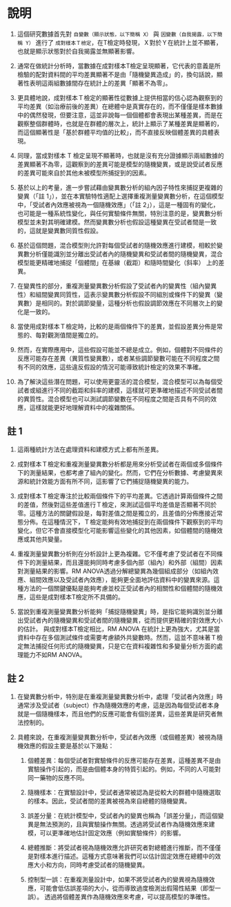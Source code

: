 # 說明

1. 這個研究數據首先對 `自變數（顯示狀態，以下簡稱 X）` 與 `因變數（自我揭露，以下簡稱 Y）` 進行了 `成對樣本Ｔ檢定`，在T檢定時發現，Ｘ對於Ｙ在統計上並不顯著，也就是顯示狀態對於自我揭露並無顯著影響。

2. 通常在做統計分析時，當數據在成對樣本T檢定呈現顯著，它代表的意義是所檢驗的配對資料間的平均差異顯著不是由「隨機變異造成」的，換句話說，顯著性表明這兩組數據間存在統計上的差異「顯著不為零」。

3. 更具體地說，成對樣本Ｔ檢定的顯著性從數據上提供相當的信心認為觀察到的平均差異（如治療前後的差異）在總體中是真實存在的，而不僅僅是樣本數據中的偶然發現，但要注意，這並非說每一個個體都會表現出某種差異，而是在觀察整個群體時，也就是在群體的層次上，統計上顯示了某種差異是顯著的，而這個顯著性是「基於群體平均值的比較」，而不直接反映個體差異的具體表現。

4. 同理，當成對樣本 T 檢定呈現不顯著時，也就是沒有充分證據顯示兩組數據的差異顯著不為零，這觀察到的差異可能是模型的隨機變異，或是說受試者反應的差異可能來自於其他未被模型所捕捉到的因素。

5. 基於以上的考量，進一步嘗試藉由變異數分析的組內因子特性來捕捉更複雜的變異（「註 1」），並在本實驗特性適配上選擇重複測量變異數分析，在這個模型中，「受試者內效應被視為一個隨機效應」（「註 2」），這是一種固有的變化，也可能是一種系統性變化，與任何實驗條件無關，特別注意的是，變異數分析模型並未對其明確建模。然而變異數分析也假設這種變異在受試者間是一致的，這就是變異數同質性假設。

6. 基於這個問題，混合模型則允許對每個受試者的隨機效應進行建模，相較於變異數分析僅能識別並分離出受試者內的隨機變異和受試者間的隨機變異，混合模型能更精確地捕捉「個體間」在基線（截距）和隨時間變化（斜率） 上的差異。

7. 在變異性的部分，重複測量變異數分析假設了受試者內的變異性（組內變異性）和組間變異同質性，這表示變異數分析假設不同組別或條件下的變異（變異數）是相同的。對於調節變量，這種分析也假設調節效應在不同層次上的變化是一致的。

8. 當使用成對樣本Ｔ檢定時，比較的是兩個條件下的差異，並假設差異分佈是常態的、每對觀測值間是獨立的。

9. 然而，在實際應用中，這些假設可能並不總是成立。例如，個體對不同條件的反應可能存在差異（異質性變異數），或者某些調節變數可能在不同程度之間有不同的效應，這些違反假設的情況可能導致統計檢定的效果不準確。

10. 為了解決這些潛在問題，可以使用更靈活的混合模型，混合模型可以為每個受試者或組進行不同的截距和斜率的建模，這樣就可更準確地描述不同受試者間的異質性。混合模型也可以測試調節變數在不同程度之間是否具有不同的效應，這樣就能更好地理解資料中的複雜關係。


## 註 1

1. 這兩種統計方法在處理資料和建模方式上都有所差異。

2. 成對樣本Ｔ檢定和重複測量變異數分析都是用來分析受試者在兩個或多個條件下的測量結果，也都考慮了組內的變化。然而，它們在分析數據、考慮變異來源和統計效能方面有所不同，這影響了它們捕捉隨機變異的能力。

3. 成對樣本Ｔ檢定專注於比較兩個條件下的平均差異。它透過計算兩個條件之間的差值，然後對這些差值進行Ｔ檢定，來測試這個平均差值是否顯著不同於零。這種方法的關鍵假設是，每對差值之間是獨立的，且差值的分佈應接近常態分佈。在這種情況下，Ｔ檢定能夠有效地捕捉到在兩個條件下觀察到的平均變化，但它不會直接模型化可能影響這些變化的其他因素，如個體間的隨機效應或其他共變量。

4. 重複測量變異數分析則在分析設計上更為複雜。它不僅考慮了受試者在不同條件下的測量結果，而且還能夠同時考慮多個內部（組內）和外部（組間）因素對測量結果的影響。RM ANOVA透過分解總變異為幾個組成部分（如組內效應、組間效應以及受試者內效應），能夠更全面地評估資料中的變異來源。這種方法的一個關鍵優點是能夠考慮並校正受試者內的相關性和個體間的隨機效應，這些是成對樣本T檢定所不具備的。

5. 當說到重複測量變異數分析能夠「捕捉隨機變異」時，是指它能夠識別並分離出受試者內的隨機變異和受試者間的隨機變異，從而提供更精確的對效應大小的估計。 與成對樣本T檢定相比，RM ANOVA 在統計上更為強大，尤其是當資料中存在多個測試條件或需要考慮額外共變數時。然而，這並不意味著Ｔ檢定無法捕捉任何形式的隨機變異，只是它在資料複雜性和多變量分析方面的處理能力不如RM ANOVA。

## 註 2

1. 在變異數分析中，特別是在重複測量變異數分析中，處理「受試者內效應」時通常涉及受試者（subject）作為隨機效應的考慮，這是因為每個受試者本身就是一個隨機樣本，而且他們的反應可能會有個別差異，這些差異是研究者無法控制的。

2. 具體來說，在重複測量變異數分析中，受試者內效應（或個體差異）被視為隨機效應的假設主要是基於以下幾點：

    1. 個體差異：每個受試者對實驗條件的反應可能存在差異，這種差異不是由實驗操作引起的，而是由個體本身的特質引起的。例如，不同的人可能對同一藥物的反應不同。

    2. 隨機樣本：在實驗設計中，受試者通常被認為是從較大的群體中隨機選取的樣本。因此，受試者間的差異被視為來自總體的隨機變異。

    3. 誤差分量：在統計模型中，受試者內的變異也稱為「誤差分量」，而這個變異是無法預測的，且與實驗操作無關。透過將受試者作為隨機效應來建模，可以更準確地估計固定效應（例如實驗條件）的影響。

    4. 總體推斷：將受試者視為隨機效應允許研究者對總體進行推斷，而不僅僅是對樣本進行描述。這種方式意味著我們可以估計固定效應在總體中的效應大小和方向，同時考慮受試者的隨機變異。

    5. 控制型一誤：在重複測量設計中，如果不將受試者內的變異視為隨機效應，可能會低估誤差項的大小，從而導致過度檢測出假陽性結果（即型一誤）。 透過將個體差異作為隨機效應來考慮，可以提高模型的準確性。



